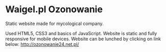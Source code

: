 # Waigel.pl Ozonowanie
Static website made for mycological company.

Used HTML5, CSS3 and basics of JavaScript. Website is static and fully responsive for mobile devices.
Website can be lunched by clicking on link below:
http://ozonowanie24.net.pl/
